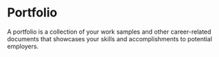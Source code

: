 # Portfolio
A portfolio is a collection of your work samples and other career-related documents that showcases your skills and accomplishments to potential employers.
